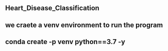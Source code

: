 ## Heart_Disease_Classification

## we craete a venv environment to run the program

## conda create -p venv python==3.7 -y
